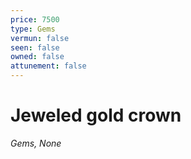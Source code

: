 ```yaml
---
price: 7500
type: Gems
vermun: false
seen: false
owned: false
attunement: false
---
```

# Jeweled gold crown

*Gems, None*